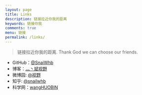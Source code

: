 ```yaml
---
layout: page
title: Links
description: 链接拉近你我的距离
keywords: 链接你我
comments: true
menu: 链接
permalink: /links/
---
```


> 链接拉近你我的距离. Thank God we can choose our friends.

* GitHub：[@SnaiWhb](https://github.com/SnailWhb)
* 博客：[灬丶斌视野](http://blog.sina.com.cn/u/2517674831)
* 微博园: [@视野](https://home.cnblogs.com/u/whb-20160329/)
* 知乎: [@snailwhb](https://www.zhihu.com/people/snailwhb/)
* 科学网：[wangHUOBIN](http://blog.sciencenet.cn/u/wangHUOBIN)

